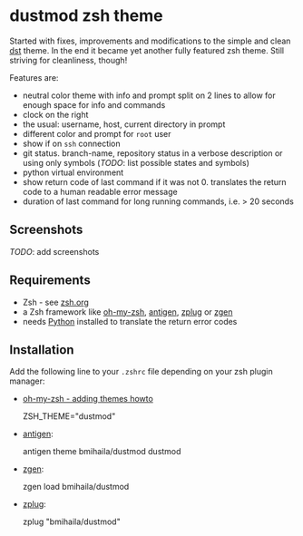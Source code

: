 # dustmod zsh theme

Started with fixes, improvements and modifications to the simple and clean [dst](https://github.com/robbyrussell/oh-my-zsh/blob/master/themes/dst.zsh-theme) theme. In the end it became yet another fully featured zsh theme. Still striving for cleanliness, though!

Features are:
- neutral color theme with info and prompt split on 2 lines to allow for enough space for info and commands
- clock on the right
- the usual: username, host, current directory in prompt
- different color and prompt for `root` user
- show if on `ssh` connection
- git status. branch-name, repository status in a verbose description or using only symbols (*TODO*: list possible states and symbols)
- python virtual environment
- show return code of last command if it was not 0. translates the return code to a human readable error message
- duration of last command for long running commands, i.e. > 20 seconds

## Screenshots
*TODO*: add screenshots

## Requirements
- Zsh - see [zsh.org](http://www.zsh.org/)
- a Zsh framework like [oh-my-zsh](https://github.com/robbyrussell/oh-my-zsh), [antigen](https://github.com/zsh-users/antigen), [zplug](https://github.com/zplug/zplug) or [zgen](https://github.com/tarjoilija/zgen)
- needs [Python](https://www.python.org/) installed to translate the return error codes

## Installation
Add the following line to your `.zshrc` file depending on your zsh plugin manager:

- [oh-my-zsh - adding themes howto](https://github.com/robbyrussell/oh-my-zsh/wiki/Customization#overriding-and-adding-themes)

    ZSH_THEME="dustmod"

- [antigen](https://github.com/zsh-users/antigen):

    antigen theme bmihaila/dustmod dustmod

- [zgen](https://github.com/tarjoilija/zgen):

    zgen load bmihaila/dustmod

- [zplug](https://github.com/zplug/zplug):

    zplug "bmihaila/dustmod"

